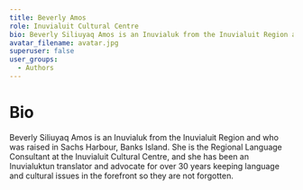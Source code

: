 ```yaml
---
title: Beverly Amos
role: Inuvialuit Cultural Centre
bio: Beverly Siliuyaq Amos is an Inuvialuk from the Inuvialuit Region and who was raised in Sachs Harbour, Banks Island. She is the Regional Language Consultant at the Inuvialuit Cultural Centre, and she has been an Inuvialuktun translator and advocate for over 30 years keeping language and cultural issues in the forefront so they are not forgotten. Voices Project.
avatar_filename: avatar.jpg
superuser: false
user_groups:
  - Authors
---
```

# Bio
 Beverly Siliuyaq Amos is an Inuvialuk from the Inuvialuit Region and who was raised in Sachs Harbour, Banks Island. She is the Regional Language Consultant at the Inuvialuit Cultural Centre, and she has been an Inuvialuktun translator and advocate for over 30 years keeping language and cultural issues in the forefront so they are not forgotten.